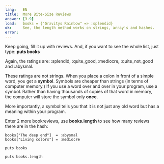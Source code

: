 ```yaml
---
lang:   EN
title:  More Bite-Size Reviews
answer: [3-9]
load:   books = {"Gravitys Rainbow" => :splendid}
ok:     See, the length method works on strings, array's and hashes.
error:
---
```


Keep going, fill it up with reviews. And, if you want to see the whole list, just type: __puts books__

Again, the ratings are: :splendid, :quite\_good, :mediocre, :quite\_not\_good and :abysmal.

These ratings are not strings. When you place a colon in front of a simple word, you get a __symbol__.
Symbols are cheaper than strings (in terms of computer memory.) If you use a word over and over in your program,
use a symbol. Rather than having thousands of copies of that word in memory, the computer will store the symbol only
__once__.

More importantly, a symbol tells you that it is not just any old word but has a meaning within your program.

Enter 2 more bookreviews, use __books.length__ to see how many reviews there are in the hash:

    books["The deep end"]  = :abysmal
    books["Living colors"] = :mediocre
    
    puts books
    
    puts books.length
